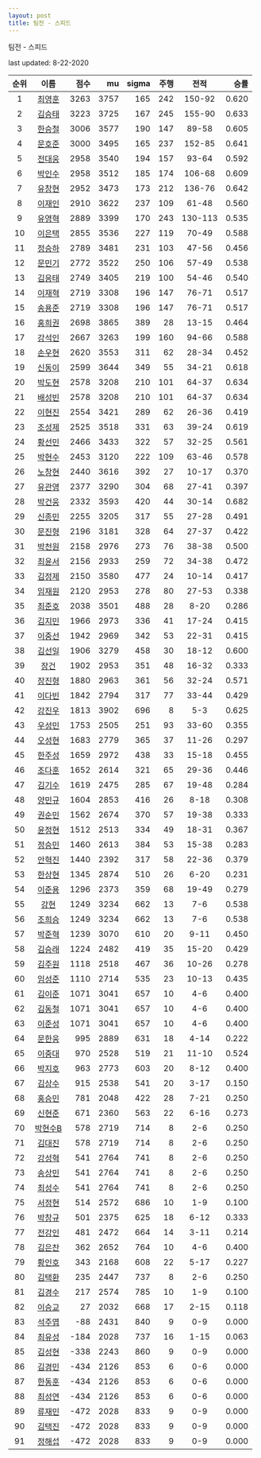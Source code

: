 ```yaml
---
layout: post
title: 팀전 - 스피드
---
```



팀전 - 스피드


last updated: 8-22-2020

| 순위 | 이름 | 점수 | mu | sigma | 주행 | 전적 | 승률 |
|:---:|:---:|---:|---:|---:|---:|:---:|---:|
| 1 | [최영훈](../choiyeonghun) | 3263 | 3757 | 165 | 242 | 150-92 | 0.620 |
| 2 | [김승태](../gimseungtae) | 3223 | 3725 | 167 | 245 | 155-90 | 0.633 |
| 3 | [한승철](../hanseungcheol) | 3006 | 3577 | 190 | 147 | 89-58 | 0.605 |
| 4 | [문호준](../munhojun) | 3000 | 3495 | 165 | 237 | 152-85 | 0.641 |
| 5 | [전대웅](../jeondaewoong) | 2958 | 3540 | 194 | 157 | 93-64 | 0.592 |
| 6 | [박인수](../bakinsu) | 2958 | 3512 | 185 | 174 | 106-68 | 0.609 |
| 7 | [유창현](../yuchanghyeon) | 2952 | 3473 | 173 | 212 | 136-76 | 0.642 |
| 8 | [이재인](../ijaein) | 2910 | 3622 | 237 | 109 | 61-48 | 0.560 |
| 9 | [유영혁](../yuyeonghyeok) | 2889 | 3399 | 170 | 243 | 130-113 | 0.535 |
| 10 | [이은택](../ieuntaek) | 2855 | 3536 | 227 | 119 | 70-49 | 0.588 |
| 11 | [정승하](../jeongseungha) | 2789 | 3481 | 231 | 103 | 47-56 | 0.456 |
| 12 | [문민기](../munmingi) | 2772 | 3522 | 250 | 106 | 57-49 | 0.538 |
| 13 | [김응태](../gimeungtae) | 2749 | 3405 | 219 | 100 | 54-46 | 0.540 |
| 14 | [이재혁](../ijaehyeok) | 2719 | 3308 | 196 | 147 | 76-71 | 0.517 |
| 15 | [송용준](../songyongjun) | 2719 | 3308 | 196 | 147 | 76-71 | 0.517 |
| 16 | [홍희권](../hongheegweon) | 2698 | 3865 | 389 | 28 | 13-15 | 0.464 |
| 17 | [강석인](../gangseokin) | 2667 | 3263 | 199 | 160 | 94-66 | 0.588 |
| 18 | [손우현](../sonuhyeon) | 2620 | 3553 | 311 | 62 | 28-34 | 0.452 |
| 19 | [신동이](../shindongi) | 2599 | 3644 | 349 | 55 | 34-21 | 0.618 |
| 20 | [박도현](../bakdohyeon) | 2578 | 3208 | 210 | 101 | 64-37 | 0.634 |
| 21 | [배성빈](../baeseongbin) | 2578 | 3208 | 210 | 101 | 64-37 | 0.634 |
| 22 | [이현진](../ihyeonjin) | 2554 | 3421 | 289 | 62 | 26-36 | 0.419 |
| 23 | [조성제](../joseongje) | 2525 | 3518 | 331 | 63 | 39-24 | 0.619 |
| 24 | [황선민](../hwangseongmin) | 2466 | 3433 | 322 | 57 | 32-25 | 0.561 |
| 25 | [박현수](../bakhyeonsu) | 2453 | 3120 | 222 | 109 | 63-46 | 0.578 |
| 26 | [노창현](../nochanghyeon) | 2440 | 3616 | 392 | 27 | 10-17 | 0.370 |
| 27 | [유관영](../yugwanyeong) | 2377 | 3290 | 304 | 68 | 27-41 | 0.397 |
| 28 | [박건웅](../bakgeonung) | 2332 | 3593 | 420 | 44 | 30-14 | 0.682 |
| 29 | [신종민](../shinjongmin) | 2255 | 3205 | 317 | 55 | 27-28 | 0.491 |
| 30 | [문진형](../munjinhyeong) | 2196 | 3181 | 328 | 64 | 27-37 | 0.422 |
| 31 | [박천원](../bakcheonwon) | 2158 | 2976 | 273 | 76 | 38-38 | 0.500 |
| 32 | [최윤서](../choiyunseo) | 2156 | 2933 | 259 | 72 | 34-38 | 0.472 |
| 33 | [김정제](../gimjeongje) | 2150 | 3580 | 477 | 24 | 10-14 | 0.417 |
| 34 | [임재원](../imjaewon) | 2120 | 2953 | 278 | 80 | 27-53 | 0.338 |
| 35 | [최준호](../choijunho) | 2038 | 3501 | 488 | 28 | 8-20 | 0.286 |
| 36 | [김지민](../gimjimin) | 1966 | 2973 | 336 | 41 | 17-24 | 0.415 |
| 37 | [이중선](../ijungseon) | 1942 | 2969 | 342 | 53 | 22-31 | 0.415 |
| 38 | [김선일](../gimseonil) | 1906 | 3279 | 458 | 30 | 18-12 | 0.600 |
| 39 | [장건](../janggeon) | 1902 | 2953 | 351 | 48 | 16-32 | 0.333 |
| 40 | [장진형](../jangjinhyeong) | 1880 | 2963 | 361 | 56 | 32-24 | 0.571 |
| 41 | [이다빈](../idabin) | 1842 | 2794 | 317 | 77 | 33-44 | 0.429 |
| 42 | [강진우](../gangjinwu) | 1813 | 3902 | 696 | 8 | 5-3 | 0.625 |
| 43 | [우성민](../useongmin) | 1753 | 2505 | 251 | 93 | 33-60 | 0.355 |
| 44 | [오성현](../oseonghyeon) | 1683 | 2779 | 365 | 37 | 11-26 | 0.297 |
| 45 | [한주성](../hanjuseong) | 1659 | 2972 | 438 | 33 | 15-18 | 0.455 |
| 46 | [조다훈](../jodahun) | 1652 | 2614 | 321 | 65 | 29-36 | 0.446 |
| 47 | [김기수](../gimgisu) | 1619 | 2475 | 285 | 67 | 19-48 | 0.284 |
| 48 | [양민규](../yangmingyu) | 1604 | 2853 | 416 | 26 | 8-18 | 0.308 |
| 49 | [권순민](../gweonsoonmin) | 1562 | 2674 | 370 | 57 | 19-38 | 0.333 |
| 50 | [윤정현](../yunjeonghyeon) | 1512 | 2513 | 334 | 49 | 18-31 | 0.367 |
| 51 | [정승민](../jeongseungmin) | 1460 | 2613 | 384 | 53 | 15-38 | 0.283 |
| 52 | [안혁진](../anhyeokjin) | 1440 | 2392 | 317 | 58 | 22-36 | 0.379 |
| 53 | [한상현](../hansanghyeon) | 1345 | 2874 | 510 | 26 | 6-20 | 0.231 |
| 54 | [이준용](../ijunyong) | 1296 | 2373 | 359 | 68 | 19-49 | 0.279 |
| 55 | [강현](../ganghyeon) | 1249 | 3234 | 662 | 13 | 7-6 | 0.538 |
| 56 | [조희승](../joheeseung) | 1249 | 3234 | 662 | 13 | 7-6 | 0.538 |
| 57 | [박준혁](../bakjunhyeok) | 1239 | 3070 | 610 | 20 | 9-11 | 0.450 |
| 58 | [김승래](../gimseungrae) | 1224 | 2482 | 419 | 35 | 15-20 | 0.429 |
| 59 | [김주원](../gimjuwon) | 1118 | 2518 | 467 | 36 | 10-26 | 0.278 |
| 60 | [임성준](../imseongjun) | 1110 | 2714 | 535 | 23 | 10-13 | 0.435 |
| 61 | [김이준](../gimijun) | 1071 | 3041 | 657 | 10 | 4-6 | 0.400 |
| 62 | [김동철](../gimdongcheol) | 1071 | 3041 | 657 | 10 | 4-6 | 0.400 |
| 63 | [이준성](../ijunseong) | 1071 | 3041 | 657 | 10 | 4-6 | 0.400 |
| 64 | [문한웅](../munhanung) | 995 | 2889 | 631 | 18 | 4-14 | 0.222 |
| 65 | [이중대](../ijungdae) | 970 | 2528 | 519 | 21 | 11-10 | 0.524 |
| 66 | [박지호](../bakjiho) | 963 | 2773 | 603 | 20 | 8-12 | 0.400 |
| 67 | [김상수](../gimsangsu) | 915 | 2538 | 541 | 20 | 3-17 | 0.150 |
| 68 | [홍승민](../hongseungmin) | 781 | 2048 | 422 | 28 | 7-21 | 0.250 |
| 69 | [신현준](../shinhyeonjun) | 671 | 2360 | 563 | 22 | 6-16 | 0.273 |
| 70 | [박현수B](../bakhyeonsu-b) | 578 | 2719 | 714 | 8 | 2-6 | 0.250 |
| 71 | [김대진](../gimdaejin) | 578 | 2719 | 714 | 8 | 2-6 | 0.250 |
| 72 | [강성혁](../gangseonghyeok) | 541 | 2764 | 741 | 8 | 2-6 | 0.250 |
| 73 | [송상민](../songsangmin) | 541 | 2764 | 741 | 8 | 2-6 | 0.250 |
| 74 | [최성수](../choiseongsu) | 541 | 2764 | 741 | 8 | 2-6 | 0.250 |
| 75 | [서정현](../seojeonghyeon) | 514 | 2572 | 686 | 10 | 1-9 | 0.100 |
| 76 | [박창규](../bakchanggyu) | 501 | 2375 | 625 | 18 | 6-12 | 0.333 |
| 77 | [전강인](../jeongangin) | 481 | 2472 | 664 | 14 | 3-11 | 0.214 |
| 78 | [김은찬](../gimeunchan) | 362 | 2652 | 764 | 10 | 4-6 | 0.400 |
| 79 | [황인호](../hwanginho) | 343 | 2168 | 608 | 22 | 5-17 | 0.227 |
| 80 | [김택환](../gimtaekhwan) | 235 | 2447 | 737 | 8 | 2-6 | 0.250 |
| 81 | [김경수](../gimgyeongsu) | 217 | 2574 | 785 | 10 | 1-9 | 0.100 |
| 82 | [이승교](../iseunggyo) | 27 | 2032 | 668 | 17 | 2-15 | 0.118 |
| 83 | [석주엽](../seokjuyeob) | -88 | 2431 | 840 | 9 | 0-9 | 0.000 |
| 84 | [최유성](../choiyuseong) | -184 | 2028 | 737 | 16 | 1-15 | 0.063 |
| 85 | [김성현](../gimseonghyeon) | -338 | 2243 | 860 | 9 | 0-9 | 0.000 |
| 86 | [김경민](../gimgyeongmin) | -434 | 2126 | 853 | 6 | 0-6 | 0.000 |
| 87 | [한동훈](../handonghun) | -434 | 2126 | 853 | 6 | 0-6 | 0.000 |
| 88 | [최성연](../choiseongyeon) | -434 | 2126 | 853 | 6 | 0-6 | 0.000 |
| 89 | [류재민](../ryujaemin) | -472 | 2028 | 833 | 9 | 0-9 | 0.000 |
| 90 | [김택진](../gimtaekjin) | -472 | 2028 | 833 | 9 | 0-9 | 0.000 |
| 91 | [정해섭](../jeonghaeseop) | -472 | 2028 | 833 | 9 | 0-9 | 0.000 |
